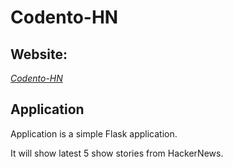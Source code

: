 # Codento-HN

## **Website**:


[*Codento-HN*](https://codento-hn.azurewebsites.net/)


## **Application**

Application is a simple Flask application.

It will show latest 5 show stories from HackerNews.
